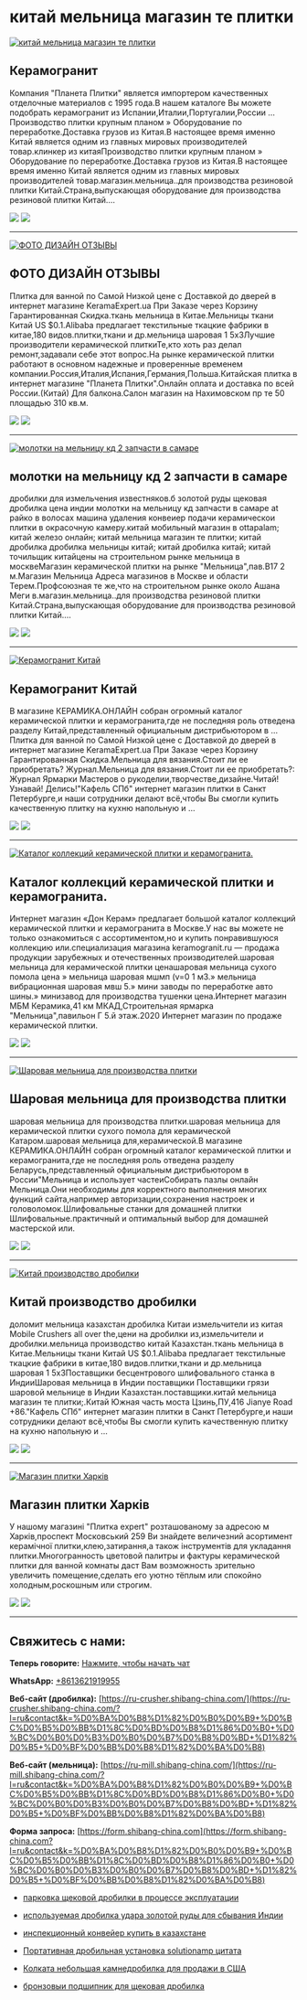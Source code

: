 # китай мельница магазин те плитки

<a href="https://swt.shibang-china.com/?l=ru&img&k=%D0%BA%D0%B8%D1%82%D0%B0%D0%B9+%D0%BC%D0%B5%D0%BB%D1%8C%D0%BD%D0%B8%D1%86%D0%B0+%D0%BC%D0%B0%D0%B3%D0%B0%D0%B7%D0%B8%D0%BD+%D1%82%D0%B5+%D0%BF%D0%BB%D0%B8%D1%82%D0%BA%D0%B8" target="_blank">![китай мельница магазин те плитки](http://static.shibang-china.com/all-800x300/507.jpg)</a>

## Керамогранит
Компания &quot;Планета Плитки&quot; является импортером качественных отделочные материалов с 1995 года.В нашем каталоге Вы можете подобрать керамогранит из Испании,Италии,Португалии,России …Производство плитки крупным планом &#187; Оборудование по переработке.Доставка грузов из Китая.В настоящее время именно Китай является одним из главных мировых производителей товар.клинкер из китаяПроизводство плитки крупным планом &#187; Оборудование по переработке.Доставка грузов из Китая.В настоящее время именно Китай является одним из главных мировых производителей товар.магазин.мельница..для производства резиновой плитки Китай.Страна,выпускающая оборудование для производства резиновой плитки Китай.…


<a href="https://whatsapp.shibangsoft.com/WhatsApp.php" target="_blank" title="WhatsApp">![](http://static.shibang-china.com/icon/whatsapp.png)</a> <a href="https://swt.shibang-china.com/?l=ru&icon&k=%D0%BA%D0%B8%D1%82%D0%B0%D0%B9+%D0%BC%D0%B5%D0%BB%D1%8C%D0%BD%D0%B8%D1%86%D0%B0+%D0%BC%D0%B0%D0%B3%D0%B0%D0%B7%D0%B8%D0%BD+%D1%82%D0%B5+%D0%BF%D0%BB%D0%B8%D1%82%D0%BA%D0%B8" target="_blank">![](http://static.shibang-china.com/icon/chat-ru.png)</a>

---

<a href="https://swt.shibang-china.com/?l=ru&img&k=%D0%BA%D0%B8%D1%82%D0%B0%D0%B9+%D0%BC%D0%B5%D0%BB%D1%8C%D0%BD%D0%B8%D1%86%D0%B0+%D0%BC%D0%B0%D0%B3%D0%B0%D0%B7%D0%B8%D0%BD+%D1%82%D0%B5+%D0%BF%D0%BB%D0%B8%D1%82%D0%BA%D0%B8" target="_blank">![ФОТО ДИЗАЙН ОТЗЫВЫ](http://static.shibang-china.com/all-800x300/752.jpg)</a>

## ФОТО ДИЗАЙН ОТЗЫВЫ
Плитка для ванной по Самой Низкой цене с Доставкой до дверей в интернет магазине KeramaExpert.ua При Заказе через Корзину Гарантированная Скидка.ткань мельница в Китае.Мельницы ткани Китай US $0.1.Alibaba предлагает текстильные ткацкие фабрики в китае,180 видов.плитки,ткани и др.мельница шаровая 1 5х3Лучшие производители керамической плиткиТе,кто хоть раз делал ремонт,задавали себе этот вопрос.На рынке керамической плитки работают в основном надежные и проверенные временем компании.Россия,Италия,Испания,Германия,Польша.Китайская плитка в интернет магазине &quot;Планета Плитки&quot;.Онлайн оплата и доставка по всей России.(Китай) Для балкона.Салон магазин на Нахимовском пр те 50 площадью 310 кв.м.


<a href="https://whatsapp.shibangsoft.com/WhatsApp.php" target="_blank" title="WhatsApp">![](http://static.shibang-china.com/icon/whatsapp.png)</a> <a href="https://swt.shibang-china.com/?l=ru&icon&k=%D0%BA%D0%B8%D1%82%D0%B0%D0%B9+%D0%BC%D0%B5%D0%BB%D1%8C%D0%BD%D0%B8%D1%86%D0%B0+%D0%BC%D0%B0%D0%B3%D0%B0%D0%B7%D0%B8%D0%BD+%D1%82%D0%B5+%D0%BF%D0%BB%D0%B8%D1%82%D0%BA%D0%B8" target="_blank">![](http://static.shibang-china.com/icon/chat-ru.png)</a>

---

<a href="https://swt.shibang-china.com/?l=ru&img&k=%D0%BA%D0%B8%D1%82%D0%B0%D0%B9+%D0%BC%D0%B5%D0%BB%D1%8C%D0%BD%D0%B8%D1%86%D0%B0+%D0%BC%D0%B0%D0%B3%D0%B0%D0%B7%D0%B8%D0%BD+%D1%82%D0%B5+%D0%BF%D0%BB%D0%B8%D1%82%D0%BA%D0%B8" target="_blank">![молотки на мельницу кд 2 запчасти в самаре](http://static.shibang-china.com/all-800x300/333.jpg)</a>

## молотки на мельницу кд 2 запчасти в самаре
дробилки для измельчения известняков.б золотой руды щековая дробилка цена индии молотки на мельницу кд запчасти в самаре at райко в волосах машина удаления конвеиер подачи керамическои плитки в окрасочную камеру.китай мобильный магазин в ottapalam; китай железо онлайн; китай мельница магазин те плитки; китай дробилка дробилка мельницы китай; китай дробилка китай; китай точильщик китайцены на строительном рынке мельница в москвеМагазин керамической плитки на рынке &quot;Мельница&quot;,пав.В17 2 м.Магазин Мельница Адреса магазинов в Москве и области Терем.Профсоюзная те же,что на строительном рынке около Ашана Меги в.магазин.мельница..для производства резиновой плитки Китай.Страна,выпускающая оборудование для производства резиновой плитки Китай.…


<a href="https://whatsapp.shibangsoft.com/WhatsApp.php" target="_blank" title="WhatsApp">![](http://static.shibang-china.com/icon/whatsapp.png)</a> <a href="https://swt.shibang-china.com/?l=ru&icon&k=%D0%BA%D0%B8%D1%82%D0%B0%D0%B9+%D0%BC%D0%B5%D0%BB%D1%8C%D0%BD%D0%B8%D1%86%D0%B0+%D0%BC%D0%B0%D0%B3%D0%B0%D0%B7%D0%B8%D0%BD+%D1%82%D0%B5+%D0%BF%D0%BB%D0%B8%D1%82%D0%BA%D0%B8" target="_blank">![](http://static.shibang-china.com/icon/chat-ru.png)</a>

---

<a href="https://swt.shibang-china.com/?l=ru&img&k=%D0%BA%D0%B8%D1%82%D0%B0%D0%B9+%D0%BC%D0%B5%D0%BB%D1%8C%D0%BD%D0%B8%D1%86%D0%B0+%D0%BC%D0%B0%D0%B3%D0%B0%D0%B7%D0%B8%D0%BD+%D1%82%D0%B5+%D0%BF%D0%BB%D0%B8%D1%82%D0%BA%D0%B8" target="_blank">![Керамогранит Китай](http://static.shibang-china.com/all-800x300/227.jpg)</a>

## Керамогранит Китай
В магазине КЕРАМИКА.ОНЛАЙН собран огромный каталог керамической плитки и керамогранита,где не последняя роль отведена разделу Китай,представленный официальным дистрибьютором в …Плитка для ванной по Самой Низкой цене с Доставкой до дверей в интернет магазине KeramaExpert.ua При Заказе через Корзину Гарантированная Скидка.Мельница для вязания.Стоит ли ее приобретать? Журнал.Мельница для вязания.Стоит ли ее приобретать?: Журнал Ярмарки Мастеров о рукоделии,творчестве,дизайне.Читай! Узнавай! Делись!&quot;Кафель СПб&quot; интернет магазин плитки в Санкт Петербурге,и наши сотрудники делают всё,чтобы Вы смогли купить качественную плитку на кухню напольную и …


<a href="https://whatsapp.shibangsoft.com/WhatsApp.php" target="_blank" title="WhatsApp">![](http://static.shibang-china.com/icon/whatsapp.png)</a> <a href="https://swt.shibang-china.com/?l=ru&icon&k=%D0%BA%D0%B8%D1%82%D0%B0%D0%B9+%D0%BC%D0%B5%D0%BB%D1%8C%D0%BD%D0%B8%D1%86%D0%B0+%D0%BC%D0%B0%D0%B3%D0%B0%D0%B7%D0%B8%D0%BD+%D1%82%D0%B5+%D0%BF%D0%BB%D0%B8%D1%82%D0%BA%D0%B8" target="_blank">![](http://static.shibang-china.com/icon/chat-ru.png)</a>

---

<a href="https://swt.shibang-china.com/?l=ru&img&k=%D0%BA%D0%B8%D1%82%D0%B0%D0%B9+%D0%BC%D0%B5%D0%BB%D1%8C%D0%BD%D0%B8%D1%86%D0%B0+%D0%BC%D0%B0%D0%B3%D0%B0%D0%B7%D0%B8%D0%BD+%D1%82%D0%B5+%D0%BF%D0%BB%D0%B8%D1%82%D0%BA%D0%B8" target="_blank">![Каталог коллекций керамической плитки и керамогранита.](http://static.shibang-china.com/all-800x300/525.jpg)</a>

## Каталог коллекций керамической плитки и керамогранита.
Интернет магазин &#171;Дон Керам&#187; предлагает большой каталог коллекций керамической плитки и керамогранита в Москве.У нас вы можете не только ознакомиться с ассортиментом,но и купить понравившуюся коллекцию или.cпециализация магазина keramogranit.ru — продажа продукции зарубежных и отечественных производителей.шаровая мельница для керамической плитки ценашаровая мельница сухого помола цена &#187; мельница шаровая мшмп (v=0 1 м3.&#187; мельница вибрационная шаровая мвш 5.&#187; мини заводы по переработке авто шины.&#187; минизавод для производства тушенки цена.Интернет магазин МБМ Керамика,41 км МКАД,Строительная ярмарка &quot;Мельница&quot;,павильон Г 5.й этаж.2020 Интернет магазин по продаже керамической плитки.


<a href="https://whatsapp.shibangsoft.com/WhatsApp.php" target="_blank" title="WhatsApp">![](http://static.shibang-china.com/icon/whatsapp.png)</a> <a href="https://swt.shibang-china.com/?l=ru&icon&k=%D0%BA%D0%B8%D1%82%D0%B0%D0%B9+%D0%BC%D0%B5%D0%BB%D1%8C%D0%BD%D0%B8%D1%86%D0%B0+%D0%BC%D0%B0%D0%B3%D0%B0%D0%B7%D0%B8%D0%BD+%D1%82%D0%B5+%D0%BF%D0%BB%D0%B8%D1%82%D0%BA%D0%B8" target="_blank">![](http://static.shibang-china.com/icon/chat-ru.png)</a>

---

<a href="https://swt.shibang-china.com/?l=ru&img&k=%D0%BA%D0%B8%D1%82%D0%B0%D0%B9+%D0%BC%D0%B5%D0%BB%D1%8C%D0%BD%D0%B8%D1%86%D0%B0+%D0%BC%D0%B0%D0%B3%D0%B0%D0%B7%D0%B8%D0%BD+%D1%82%D0%B5+%D0%BF%D0%BB%D0%B8%D1%82%D0%BA%D0%B8" target="_blank">![Шаровая мельница для производства плитки](http://static.shibang-china.com/all-800x300/907.jpg)</a>

## Шаровая мельница для производства плитки
шаровая мельница для производства плитки.шаровая мельница для керамической плитки сухого помола для керамической Катаром.шаровая мельница для,керамической.В магазине КЕРАМИКА.ОНЛАЙН собран огромный каталог керамической плитки и керамогранита,где не последняя роль отведена разделу Беларусь,представленный официальным дистрибьютором в России&quot;Мельница и использует частеиСобирать пазлы онлайн Мельница.Они необходимы для корректного выполнения многих функций сайта,например авторизации,сохранения настроек и головоломок.Шлифовальные станки для домашней плитки Шлифовальные.практичный и оптимальный выбор для домашней мастерской или.


<a href="https://whatsapp.shibangsoft.com/WhatsApp.php" target="_blank" title="WhatsApp">![](http://static.shibang-china.com/icon/whatsapp.png)</a> <a href="https://swt.shibang-china.com/?l=ru&icon&k=%D0%BA%D0%B8%D1%82%D0%B0%D0%B9+%D0%BC%D0%B5%D0%BB%D1%8C%D0%BD%D0%B8%D1%86%D0%B0+%D0%BC%D0%B0%D0%B3%D0%B0%D0%B7%D0%B8%D0%BD+%D1%82%D0%B5+%D0%BF%D0%BB%D0%B8%D1%82%D0%BA%D0%B8" target="_blank">![](http://static.shibang-china.com/icon/chat-ru.png)</a>

---

<a href="https://swt.shibang-china.com/?l=ru&img&k=%D0%BA%D0%B8%D1%82%D0%B0%D0%B9+%D0%BC%D0%B5%D0%BB%D1%8C%D0%BD%D0%B8%D1%86%D0%B0+%D0%BC%D0%B0%D0%B3%D0%B0%D0%B7%D0%B8%D0%BD+%D1%82%D0%B5+%D0%BF%D0%BB%D0%B8%D1%82%D0%BA%D0%B8" target="_blank">![Китай производство дробилки](http://static.shibang-china.com/all-800x300/1357.jpg)</a>

## Китай производство дробилки
доломит мельница казахстан дробилка Китаи измельчители из китая Mobile Crushers all over the,цени на дробилки из,измельчители и дробилки.мельница производство китай Казахстан.ткань мельница в Китае.Мельницы ткани Китай US $0.1.Alibaba предлагает текстильные ткацкие фабрики в китае,180 видов.плитки,ткани и др.мельница шаровая 1 5х3Поставщики бесцентрового шлифовального станка в ИндииШаровая мельница в Индии поставщики Поставщики грязи шаровой мельнице в Индии Казахстан.поставщики.китай мельница магазин те плитки;.Китай Южная часть моста Цзинь,ПУ,416 Jianye Road +86.&quot;Кафель СПб&quot; интернет магазин плитки в Санкт Петербурге,и наши сотрудники делают всё,чтобы Вы смогли купить качественную плитку на кухню напольную и …


<a href="https://whatsapp.shibangsoft.com/WhatsApp.php" target="_blank" title="WhatsApp">![](http://static.shibang-china.com/icon/whatsapp.png)</a> <a href="https://swt.shibang-china.com/?l=ru&icon&k=%D0%BA%D0%B8%D1%82%D0%B0%D0%B9+%D0%BC%D0%B5%D0%BB%D1%8C%D0%BD%D0%B8%D1%86%D0%B0+%D0%BC%D0%B0%D0%B3%D0%B0%D0%B7%D0%B8%D0%BD+%D1%82%D0%B5+%D0%BF%D0%BB%D0%B8%D1%82%D0%BA%D0%B8" target="_blank">![](http://static.shibang-china.com/icon/chat-ru.png)</a>

---

<a href="https://swt.shibang-china.com/?l=ru&img&k=%D0%BA%D0%B8%D1%82%D0%B0%D0%B9+%D0%BC%D0%B5%D0%BB%D1%8C%D0%BD%D0%B8%D1%86%D0%B0+%D0%BC%D0%B0%D0%B3%D0%B0%D0%B7%D0%B8%D0%BD+%D1%82%D0%B5+%D0%BF%D0%BB%D0%B8%D1%82%D0%BA%D0%B8" target="_blank">![Магазин плитки Харків](http://static.shibang-china.com/all-800x300/160.jpg)</a>

## Магазин плитки Харків
У нашому магазині &quot;Плитка expert&quot; розташованому за адресою м Харків,проспект Московський 259 Ви знайдете величезний асортимент керамічної плитки,клею,затирання,а також інструментів для укладання плитки.Многогранность цветовой палитры и фактуры керамической плитки для ванной комнаты даст Вам возможность зрительно увеличить помещение,сделать его уютно тёплым или спокойно холодным,роскошным или строгим.

<a href="https://whatsapp.shibangsoft.com/WhatsApp.php" target="_blank" title="WhatsApp">![](http://static.shibang-china.com/icon/whatsapp.png)</a> <a href="https://swt.shibang-china.com/?l=ru&icon&k=%D0%BA%D0%B8%D1%82%D0%B0%D0%B9+%D0%BC%D0%B5%D0%BB%D1%8C%D0%BD%D0%B8%D1%86%D0%B0+%D0%BC%D0%B0%D0%B3%D0%B0%D0%B7%D0%B8%D0%BD+%D1%82%D0%B5+%D0%BF%D0%BB%D0%B8%D1%82%D0%BA%D0%B8" target="_blank">![](http://static.shibang-china.com/icon/chat-ru.png)</a>

---
## Свяжитесь с нами:

**Теперь говорите:** [Нажмите, чтобы начать чат](https://swt.shibang-china.com?l=ru&contact&k=%D0%BA%D0%B8%D1%82%D0%B0%D0%B9+%D0%BC%D0%B5%D0%BB%D1%8C%D0%BD%D0%B8%D1%86%D0%B0+%D0%BC%D0%B0%D0%B3%D0%B0%D0%B7%D0%B8%D0%BD+%D1%82%D0%B5+%D0%BF%D0%BB%D0%B8%D1%82%D0%BA%D0%B8)

**WhatsApp:**  [+8613621919955](https://whatsapp.shibangsoft.com/WhatsApp.php)

**Веб-сайт (дробилка):** [https://ru-crusher.shibang-china.com/](https://ru-crusher.shibang-china.com/?l=ru&contact&k=%D0%BA%D0%B8%D1%82%D0%B0%D0%B9+%D0%BC%D0%B5%D0%BB%D1%8C%D0%BD%D0%B8%D1%86%D0%B0+%D0%BC%D0%B0%D0%B3%D0%B0%D0%B7%D0%B8%D0%BD+%D1%82%D0%B5+%D0%BF%D0%BB%D0%B8%D1%82%D0%BA%D0%B8)

**Веб-сайт (мельница):** [https://ru-mill.shibang-china.com/](https://ru-mill.shibang-china.com/?l=ru&contact&k=%D0%BA%D0%B8%D1%82%D0%B0%D0%B9+%D0%BC%D0%B5%D0%BB%D1%8C%D0%BD%D0%B8%D1%86%D0%B0+%D0%BC%D0%B0%D0%B3%D0%B0%D0%B7%D0%B8%D0%BD+%D1%82%D0%B5+%D0%BF%D0%BB%D0%B8%D1%82%D0%BA%D0%B8)

**Форма запроса:** [https://form.shibang-china.com](https://form.shibang-china.com?l=ru&contact&k=%D0%BA%D0%B8%D1%82%D0%B0%D0%B9+%D0%BC%D0%B5%D0%BB%D1%8C%D0%BD%D0%B8%D1%86%D0%B0+%D0%BC%D0%B0%D0%B3%D0%B0%D0%B7%D0%B8%D0%BD+%D1%82%D0%B5+%D0%BF%D0%BB%D0%B8%D1%82%D0%BA%D0%B8)

* [парковка щековой дробилки в процессе эксплуатации](../117/%D0%BF%D0%B0%D1%80%D0%BA%D0%BE%D0%B2%D0%BA%D0%B0%20%D1%89%D0%B5%D0%BA%D0%BE%D0%B2%D0%BE%D0%B9%20%D0%B4%D1%80%D0%BE%D0%B1%D0%B8%D0%BB%D0%BA%D0%B8%20%D0%B2%20%D0%BF%D1%80%D0%BE%D1%86%D0%B5%D1%81%D1%81%D0%B5%20%D1%8D%D0%BA%D1%81%D0%BF%D0%BB%D1%83%D0%B0%D1%82%D0%B0%D1%86%D0%B8%D0%B8.md)

* [используемая дробилка удара золотой руды для сбывания Индии](../118/%D0%B8%D1%81%D0%BF%D0%BE%D0%BB%D1%8C%D0%B7%D1%83%D0%B5%D0%BC%D0%B0%D1%8F%20%D0%B4%D1%80%D0%BE%D0%B1%D0%B8%D0%BB%D0%BA%D0%B0%20%D1%83%D0%B4%D0%B0%D1%80%D0%B0%20%D0%B7%D0%BE%D0%BB%D0%BE%D1%82%D0%BE%D0%B9%20%D1%80%D1%83%D0%B4%D1%8B%20%D0%B4%D0%BB%D1%8F%20%D1%81%D0%B1%D1%8B%D0%B2%D0%B0%D0%BD%D0%B8%D1%8F%20%D0%98%D0%BD%D0%B4%D0%B8%D0%B8.md)

* [инспекционный конвейер купить в казахстане](../107/%D0%B8%D0%BD%D1%81%D0%BF%D0%B5%D0%BA%D1%86%D0%B8%D0%BE%D0%BD%D0%BD%D1%8B%D0%B9%20%D0%BA%D0%BE%D0%BD%D0%B2%D0%B5%D0%B9%D0%B5%D1%80%20%D0%BA%D1%83%D0%BF%D0%B8%D1%82%D1%8C%20%D0%B2%20%D0%BA%D0%B0%D0%B7%D0%B0%D1%85%D1%81%D1%82%D0%B0%D0%BD%D0%B5.md)

* [Портативная дробильная установка solutionamp цитата](../120/%D0%9F%D0%BE%D1%80%D1%82%D0%B0%D1%82%D0%B8%D0%B2%D0%BD%D0%B0%D1%8F%20%D0%B4%D1%80%D0%BE%D0%B1%D0%B8%D0%BB%D1%8C%D0%BD%D0%B0%D1%8F%20%D1%83%D1%81%D1%82%D0%B0%D0%BD%D0%BE%D0%B2%D0%BA%D0%B0%20solutionamp%20%D1%86%D0%B8%D1%82%D0%B0%D1%82%D0%B0.md)

* [Колката небольшая камнедробилка для продажи в США](../118/%D0%9A%D0%BE%D0%BB%D0%BA%D0%B0%D1%82%D0%B0%20%D0%BD%D0%B5%D0%B1%D0%BE%D0%BB%D1%8C%D1%88%D0%B0%D1%8F%20%D0%BA%D0%B0%D0%BC%D0%BD%D0%B5%D0%B4%D1%80%D0%BE%D0%B1%D0%B8%D0%BB%D0%BA%D0%B0%20%D0%B4%D0%BB%D1%8F%20%D0%BF%D1%80%D0%BE%D0%B4%D0%B0%D0%B6%D0%B8%20%D0%B2%20%D0%A1%D0%A8%D0%90.md)

* [бронзовыи подшипник для щековая дробилка](../112/%D0%B1%D1%80%D0%BE%D0%BD%D0%B7%D0%BE%D0%B2%D1%8B%D0%B8%20%D0%BF%D0%BE%D0%B4%D1%88%D0%B8%D0%BF%D0%BD%D0%B8%D0%BA%20%D0%B4%D0%BB%D1%8F%20%D1%89%D0%B5%D0%BA%D0%BE%D0%B2%D0%B0%D1%8F%20%D0%B4%D1%80%D0%BE%D0%B1%D0%B8%D0%BB%D0%BA%D0%B0.md)